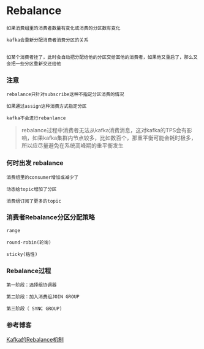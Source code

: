 # Rebalance

```
如果消费组里的消费者数量有变化或消费的分区数有变化

kafka会重新分配消费者消费分区的关系


如某个消费者挂了，此时会自动把分配给他的分区交给其他的消费者，如果他又重启了，那么又会把一些分区重新交还给他
```

### 注意

```
rebalance只针对subscribe这种不指定分区消费的情况

如果通过assign这种消费方式指定分区

kafka不会进行rebanlance
```

> rebalance过程中消费者无法从kafka消费消息，这对kafka的TPS会有影响，如果kafka集群内节点较多，比如数百个，那重平衡可能会耗时极多，所以应尽量避免在系统高峰期的重平衡发生

### 何时出发 rebalance

```
消费组里的consumer增加或减少了

动态给topic增加了分区

消费组订阅了更多的topic
```


### 消费者Rebalance分区分配策略

```
range

round-robin(轮询)

sticky(粘性)
```

### Rebalance过程

```
第一阶段：选择组协调器

第二阶段：加入消费组JOIN GROUP

第三阶段（ SYNC GROUP)
```

### 参考博客

[Kafka的Rebalance机制](https://blog.csdn.net/Blackic_960703/article/details/126179913)